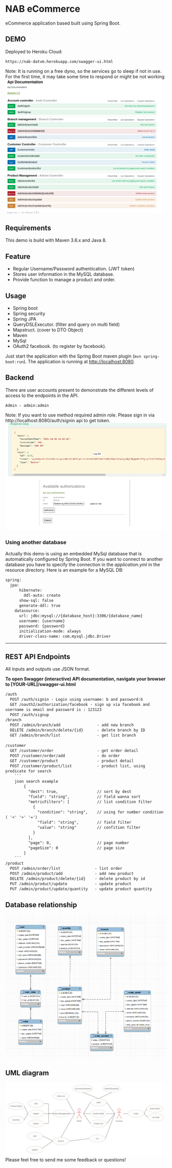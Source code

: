# NAB eCommerce

eCommerce application based built using Spring Boot.

## DEMO
Deployed to Heroku Cloud:

    https://nab-datvm.herokuapp.com/swagger-ui.html

Note: It is running on a free dyno, so the services go to sleep if not in use. For the first time, it may take some time to respond or might be not working
![Screenshot from running application](image/NAB-run.png?raw=true "Screenshot JWT Spring Security Demo")

## Requirements
This demo is build with Maven 3.6.x and Java 8.

## Feature
- Regular Username/Password authentication. (JWT token)
- Stores user information in the MySQL database.
- Provide function to manage a product and order.
## Usage

- Spring boot
- Spring security
- Spring JPA
- QueryDSLExecutor. (filter and query on multi field)
- Mapstruct. (cover to DTO Object)
- Maven
- MySql
- OAuth2 facebook. (to register by facebook).

Just start the application with the Spring Boot maven plugin (`mvn spring-boot:run`). The application is
running at [http://localhost:8080](http://localhost:8080).

## Backend
There are user accounts present to demonstrate the different levels of access to the endpoints in
the API.
```
Admin - admin:admin
```

Note: If you want to use method required admin role. Please sign in via http://localhost:8080/auth/signin api to get token.
![Screenshot from running application](image/authen.png?raw=true "Screenshot JWT Spring Security Demo")
### Using another database

Actually this demo is using an embedded MySql database that is automatically configured by Spring Boot. If you want to connect 
to another database you have to specify the connection in the *application.yml* in the resource directory. Here is an example for a MySQL DB:

```
spring:
  jpa:
      hibernate:
        ddl-auto: create
      show-sql: false
      generate-ddl: true
    datasource:
      url: jdbc:mysql://{database_host}:3306/{database_name}
      username: {username}
      password: {password}
      initialization-mode: always
      driver-class-name: com.mysql.jdbc.Driver
```

---------------------------------------

## REST API Endpoints
All inputs and outputs use JSON format.

**To open Swagger (interactive) API documentation, navigate your browser to [YOUR-URL]/swagger-ui.html**


```
/auth
  POST /auth/signin - Login using username: b and password:b
  GET /oauth2/authorization/facebook - sign up via facebook and username is email and password is : 123123
  POST /auth/signup
/branch
  POST /admin/branch/add                - add new branch
  DELETE /admin/branch/delete/{id}      - delete branch by ID
  GET /admin/branch/list                - get list branch

/customer
  GET /customer/order                   - get order detail
  POST /customer/order/add              - do order
  GET /customer/product                 - product detail
  POST /customer/product/list           - product list, using predicate for search
    ```
    json search example
        {
          "dest": true,                 // sort by dest
          "field": "string",            // field wanna sort
          "metricFilters": [            // list condition filter
            {
              "condition": "string",    // using for number condition ( '<' '>' '=')
              "field": "string",        // field filter
              "value": "string"         // confition filter
            }
          ],
          "page": 0,                    // page number
          "pageSize": 0                 // page size
        }
    ```
/product
  POST /admin/order/list               - list order
  POST /admin/product/add              - add new product
  DELETE /admin/product/delete/{id}    - delete product by id
  PUT /admin/product/update            - update product
  PUT /admin/product/update/quantity   - update product quantity

```



## Database relationship
![Screenshot from running application](image/database.png?raw=true "Database relation")

## UML diagram
![Screenshot from running application](image/UML.jpg?raw=true "Database relation")
Please feel free to send me some feedback or questions!
